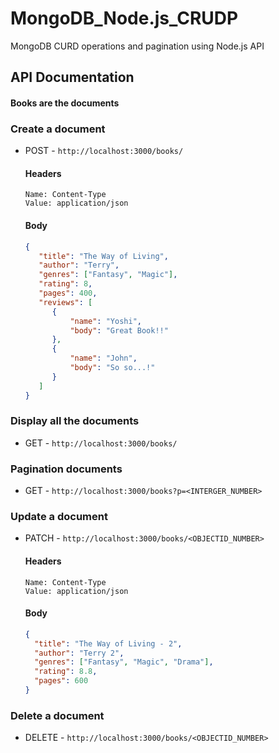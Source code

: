 # MongoDB_Node.js_CRUDP
MongoDB CURD operations and pagination using Node.js API

## API Documentation

#### Books are the documents

### Create a document
  * POST - ``` http://localhost:3000/books/ ```
      #### Headers
        Name: Content-Type
        Value: application/json
      #### Body
      ```JSON
      {
         "title": "The Way of Living",
         "author": "Terry",
         "genres": ["Fantasy", "Magic"],
         "rating": 8,
         "pages": 400,
         "reviews": [
            {
                "name": "Yoshi",
                "body": "Great Book!!"
            },
            {
                "name": "John",
                "body": "So so...!"
            }
         ]
      }
      ```

### Display all the documents
  * GET - ``` http://localhost:3000/books/ ```

### Pagination documents
  * GET - ``` http://localhost:3000/books?p=<INTERGER_NUMBER> ```

### Update a document
  * PATCH - ``` http://localhost:3000/books/<OBJECTID_NUMBER> ```
      #### Headers
        Name: Content-Type
        Value: application/json
      #### Body
      ```JSON
      {
        "title": "The Way of Living - 2",
        "author": "Terry 2",
        "genres": ["Fantasy", "Magic", "Drama"],
        "rating": 8.8,
        "pages": 600
      }
      ```

### Delete a document
  * DELETE - ``` http://localhost:3000/books/<OBJECTID_NUMBER> ```
